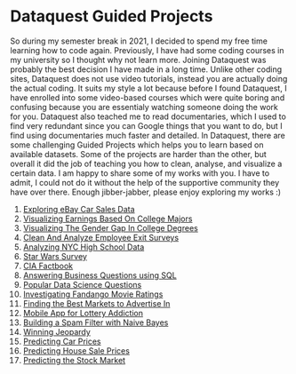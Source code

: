 # Dataquest Guided Projects

So during my semester break in 2021, I decided to spend my free time learning how to code again. Previously, I have had some coding courses in my university so I thought why not learn more. Joining Dataquest was probably the best decision I have made in a long time. Unlike other coding sites, Dataquest does not use video tutorials, instead you are actually doing the actual coding. It suits my style a lot because before I found Dataquest, I have enrolled into some video-based courses which were quite boring and confusing because you are essentialy watching someone doing the work for you. Dataquest also teached me to read documentaries, which I used to find very redundant since you can Google things that you want to do, but I find using documentaries much faster and detailed.
In Dataquest, there are some challenging Guided Projects which helps you to learn based on available datasets. Some of the projects are harder than the other, but overall it did the job of teaching you how to clean, analyse, and visualize a certain data. I am happy to share some of my works with you. I have to admit, I could not do it without the help of the supportive community they have over there.
Enough jibber-jabber, please enjoy exploring my works :)

1. [Exploring eBay Car Sales Data](https://github.com/dennisjooo/dqguidedprojects/tree/main/Exploring%20eBay%20Car%20Sales%20Data)
2. [Visualizing Earnings Based On College Majors](https://github.com/dennisjooo/dqguidedprojects/tree/main/Visualizing%20Earnings%20Based%20On%20College%20Majors)
3. [Visualizing The Gender Gap In College Degrees](https://github.com/dennisjooo/dqguidedprojects/tree/main/Visualizing%20The%20Gender%20Gap%20In%20College%20Degrees)
4. [Clean And Analyze Employee Exit Surveys](https://github.com/dennisjooo/dqguidedprojects/tree/main/Clean%20And%20Analyze%20Employee%20Exit%20Surveys)
5. [Analyzing NYC High School Data](https://github.com/dennisjooo/dqguidedprojects/tree/main/Analyzing%20NYC%20High%20School%20Data)
6. [Star Wars Survey](https://github.com/dennisjooo/dqguidedprojects/tree/main/Star%20Wars%20Survey)
7. [CIA Factbook](https://github.com/dennisjooo/dqguidedprojects/tree/main/CIA%20Factbook)
8. [Answering Business Questions using SQL](https://github.com/dennisjooo/dqguidedprojects/tree/main/Answering%20Business%20Questions%20using%20SQL)
9. [Popular Data Science Questions](https://github.com/dennisjooo/dqguidedprojects/tree/main/Popular%20Data%20Science%20Questions)
10. [Investigating Fandango Movie Ratings](https://github.com/dennisjooo/dqguidedprojects/tree/main/Investigating%20Fandango%20Movie%20Ratings)
11. [Finding the Best Markets to Advertise In](https://github.com/dennisjooo/dqguidedprojects/tree/main/Finding%20the%20Best%20Markets%20to%20Advertise%20In)
12. [Mobile App for Lottery Addiction](https://github.com/dennisjooo/dqguidedprojects/tree/main/Mobile%20App%20for%20Lottery%20Addiction)
13. [Building a Spam Filter with Naive Bayes](https://github.com/dennisjooo/dqguidedprojects/tree/main/Building%20a%20Spam%20Filter%20with%20Naive%20Bayes)
14. [Winning Jeopardy](https://github.com/dennisjooo/dqguidedprojects/tree/main/Winning%20Jeopardy)
15. [Predicting Car Prices](https://github.com/dennisjooo/dqguidedprojects/tree/main/Predicting%20Car%20Prices)
16. [Predicting House Sale Prices](https://github.com/dennisjooo/dqguidedprojects/tree/main/Predicting%20House%20Sale%20Prices)
17. [Predicting the Stock Market](https://github.com/dennisjooo/dqguidedprojects/tree/main/Predicting%20the%20Stock%20Market)
